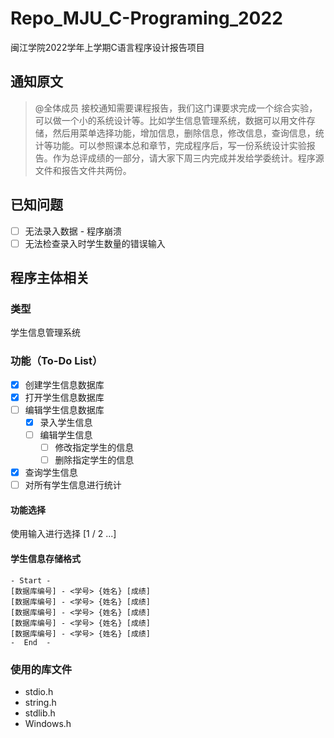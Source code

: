 # Repo_MJU_C-Programing_2022

闽江学院2022学年上学期C语言程序设计报告项目

## 通知原文

> @全体成员 接校通知需要课程报告，我们这门课要求完成一个综合实验，可以做一个小的系统设计等。比如学生信息管理系统，数据可以用文件存储，然后用菜单选择功能，增加信息，删除信息，修改信息，查询信息，统计等功能。可以参照课本总和章节，完成程序后，写一份系统设计实验报告。作为总评成绩的一部分，请大家下周三内完成并发给学委统计。程序源文件和报告文件共两份。

## 已知问题

- [ ] 无法录入数据 - 程序崩溃
- [ ] 无法检查录入时学生数量的错误输入

## 程序主体相关

### 类型

学生信息管理系统

### 功能（To-Do List）

- [x] 创建学生信息数据库
- [x] 打开学生信息数据库
- [ ] 编辑学生信息数据库
  - [x] 录入学生信息
  - [ ] 编辑学生信息
    - [ ] 修改指定学生的信息
    - [ ] 删除指定学生的信息
- [x] 查询学生信息
- [ ] 对所有学生信息进行统计

#### 功能选择

使用输入进行选择 [1 / 2 ...]

#### 学生信息存储格式

    - Start -
    [数据库编号] - <学号> {姓名} [成绩]
    [数据库编号] - <学号> {姓名} [成绩]
    [数据库编号] - <学号> {姓名} [成绩]
    [数据库编号] - <学号> {姓名} [成绩]
    [数据库编号] - <学号> {姓名} [成绩]
    -  End  -

### 使用的库文件

- stdio.h
- string.h
- stdlib.h
- Windows.h
